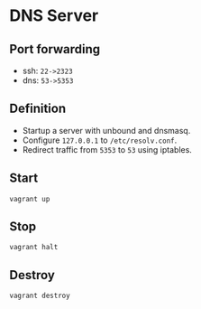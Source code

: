 # DNS Server

## Port forwarding
- ssh: `22->2323`
- dns: `53->5353`

## Definition
- Startup a server with unbound and dnsmasq.
- Configure `127.0.0.1` to `/etc/resolv.conf`.
- Redirect traffic from `5353` to `53` using iptables.

## Start
`vagrant up`

## Stop
`vagrant halt`

## Destroy
`vagrant destroy`
